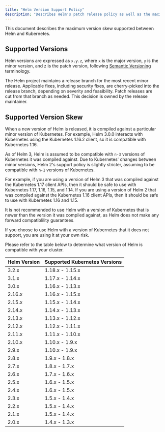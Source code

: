 ```yaml
---
title: "Helm Version Support Policy"
description: "Describes Helm's patch release policy as well as the maximum version skew supported between Helm and Kubernetes."
---
```


This document describes the maximum version skew supported between Helm and Kubernetes.

## Supported Versions

Helm versions are expressed as `x.y.z`, where `x` is the major version, `y` is the minor version,
and z is the patch version, following [Semantic Versioning](https://semver.org/spec/v2.0.0.html)
terminology.

The Helm project maintains a release branch for the most recent minor release. Applicable fixes,
including security fixes, are cherry-picked into the release branch, depending on severity and
feasibility. Patch releases are cut from that branch as needed. This decision is owned by the
release maintainer.

## Supported Version Skew

When a new version of Helm is released, it is compiled against a particular minor version of
Kubernetes. For example, Helm 3.0.0 interacts with Kubernetes using the Kubernetes 1.16.2 client, so
it is compatible with Kubernetes 1.16.

As of Helm 3, Helm is assumed to be compatible with `n-3` versions of Kubernetes it was compiled
against. Due to Kubernetes' changes between minor versions, Helm 2's support policy is slightly
stricter, assuming to be compatible with `n-1` versions of Kubernetes.

For example, if you are using a version of Helm 3 that was compiled against the Kubernetes 1.17
client APIs, then it should be safe to use with Kubernetes 1.17, 1.16, 1.15, and 1.14. If you are
using a version of Helm 2 that was compiled against the Kubernetes 1.16 client APIs, then it should
be safe to use with Kubernetes 1.16 and 1.15.

It is not recommended to use Helm with a version of Kubernetes that is newer than the version it was
compiled against, as Helm does not make any forward compatiblility guarantees.

If you choose to use Helm with a version of Kubernetes that it does not support, you are using it at
your own risk.

Please refer to the table below to determine what version of Helm is compatible with your cluster.

| Helm Version | Supported Kubernetes Versions |
|--------------|-------------------------------|
| 3.2.x        | 1.18.x - 1.15.x               |
| 3.1.x        | 1.17.x - 1.14.x               |
| 3.0.x        | 1.16.x - 1.13.x               |
| 2.16.x       | 1.16.x - 1.15.x               |
| 2.15.x       | 1.15.x - 1.14.x               |
| 2.14.x       | 1.14.x - 1.13.x               |
| 2.13.x       | 1.13.x - 1.12.x               |
| 2.12.x       | 1.12.x - 1.11.x               |
| 2.11.x       | 1.11.x - 1.10.x               |
| 2.10.x       | 1.10.x - 1.9.x                |
| 2.9.x        | 1.10.x - 1.9.x                |
| 2.8.x        | 1.9.x - 1.8.x                 |
| 2.7.x        | 1.8.x - 1.7.x                 |
| 2.6.x        | 1.7.x - 1.6.x                 |
| 2.5.x        | 1.6.x - 1.5.x                 |
| 2.4.x        | 1.6.x - 1.5.x                 |
| 2.3.x        | 1.5.x - 1.4.x                 |
| 2.2.x        | 1.5.x - 1.4.x                 |
| 2.1.x        | 1.5.x - 1.4.x                 |
| 2.0.x        | 1.4.x - 1.3.x                 |
